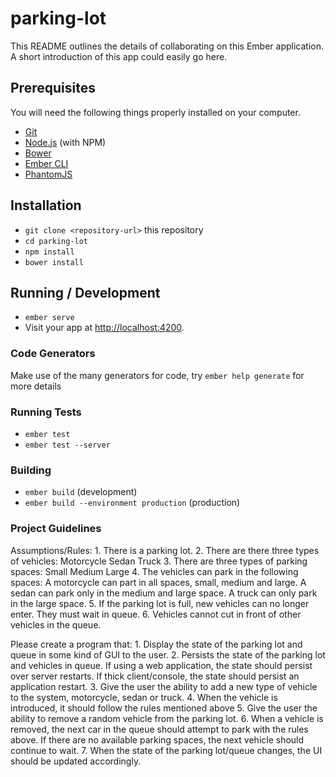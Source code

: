 # parking-lot

This README outlines the details of collaborating on this Ember application.
A short introduction of this app could easily go here.

## Prerequisites

You will need the following things properly installed on your computer.

* [Git](https://git-scm.com/)
* [Node.js](https://nodejs.org/) (with NPM)
* [Bower](https://bower.io/)
* [Ember CLI](https://ember-cli.com/)
* [PhantomJS](http://phantomjs.org/)

## Installation

* `git clone <repository-url>` this repository
* `cd parking-lot`
* `npm install`
* `bower install`

## Running / Development

* `ember serve`
* Visit your app at [http://localhost:4200](http://localhost:4200).

### Code Generators

Make use of the many generators for code, try `ember help generate` for more details

### Running Tests

* `ember test`
* `ember test --server`

### Building

* `ember build` (development)
* `ember build --environment production` (production)



### Project Guidelines #########################
Assumptions/Rules:
	1. There is a parking lot.
    2. There are there three types of vehicles:
		Motorcycle
	   	Sedan
	   	Truck
    3. There are three types of parking spaces:
		Small
		Medium
		Large
	4. The vehicles can park in the following spaces:
	   	A motorcycle can part in all spaces, small, medium and large.
	    A sedan can park only in the medium and large space.
	    A truck can only park in the large space.
	5. If the parking lot is full, new vehicles can no longer enter.  They must wait in queue. 
	6. Vehicles cannot cut in front of other vehicles in the queue.
 
Please create a program that:
	1. Display the state of the parking lot and queue in some kind of GUI to the user.
	2. Persists the state of the parking lot and vehicles in queue.  If using a web application, the state should persist over server restarts.  If thick client/console, the state should persist an application restart.
	3. Give the user the ability to add a new type of vehicle to the system, motorcycle, sedan or truck.
	4. When the vehicle is introduced, it should follow the rules mentioned above
	5. Give the user the ability to remove a random vehicle from the parking lot. 
	6. When a vehicle is removed, the next car in the queue should attempt to park with the rules above.  If there are no available parking spaces, the next vehicle should continue to wait.
	7. When the state of the parking lot/queue changes, the UI should be updated accordingly.
